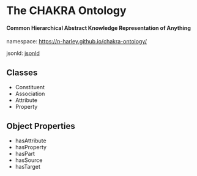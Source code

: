 # The CHAKRA Ontology

#### Common Hierarchical Abstract Knowledge Representation of Anything

namespace: https://n-harley.github.io/chakra-ontology/

jsonld: [jsonld](./chakra-ontology.json)

## Classes

- Constituent
- Association
- Attribute
- Property

## Object Properties

- hasAttribute
- hasProperty
- hasPart
- hasSource
- hasTarget
